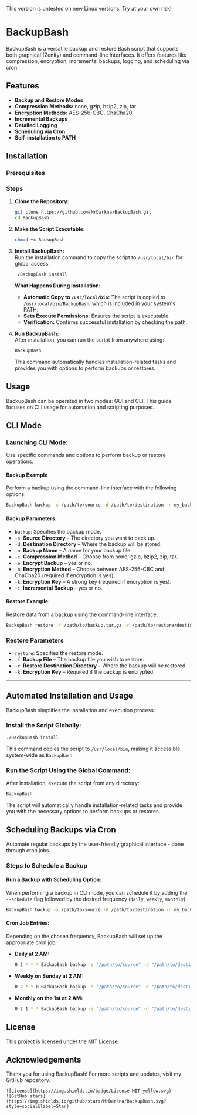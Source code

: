 This version is untested on new Linux versions. Try at your own risk!

# BackupBash

BackupBash is a versatile backup and restore Bash script that supports both graphical (Zenity) and command-line interfaces. It offers features like compression, encryption, incremental backups, logging, and scheduling via cron.

## Features

- **Backup and Restore Modes**
- **Compression Methods:** none, gzip, bzip2, zip, tar
- **Encryption Methods:** AES-256-CBC, ChaCha20
- **Incremental Backups**
- **Detailed Logging**
- **Scheduling via Cron**
- **Self-installation to PATH**

## Installation

### Prerequisites

### Steps

1. **Clone the Repository:**

   ```bash
   git clone https://github.com/MrDarkna/BackupBash.git
   cd BackupBash
   ```

2. **Make the Script Executable:**  
    ```bash
    chmod +x BackupBash
    ```

3. **Install BackupBash:**  
    Run the installation command to copy the script to `/usr/local/bin` for global access.  
    ```bash
    ./BackupBash install
    ```

    **What Happens During Installation:**  
    - **Automatic Copy to `/usr/local/bin`:** The script is copied to `/usr/local/bin/BackupBash`, which is included in your system's PATH.
    - **Sets Execute Permissions:** Ensures the script is executable.
    - **Verification:** Confirms successful installation by checking the path.

4. **Run BackupBash:**  
    After installation, you can run the script from anywhere using:  
    ```bash
    BackupBash
    ```

    This command automatically handles installation-related tasks and provides you with options to perform backups or restores.

## Usage

BackupBash can be operated in two modes: GUI and CLI. This guide focuses on CLI usage for automation and scripting purposes.

## CLI Mode

### Launching CLI Mode:
Use specific commands and options to perform backup or restore operations.

#### Backup Example

Perform a backup using the command-line interface with the following options:

 ```bash
BackupBash backup -s /path/to/source -d /path/to/destination -n my_backup -c gzip>
```

#### Backup Parameters:
- `backup`: Specifies the backup mode.
- `-s`: **Source Directory** – The directory you want to back up.
- `-d`: **Destination Directory** – Where the backup will be stored.
- `-n`: **Backup Name** – A name for your backup file.
- `-c`: **Compression Method** – Choose from none, gzip, bzip2, zip, tar.
- `-e`: **Encrypt Backup** – yes or no.
- `-m`: **Encryption Method** – Choose between AES-256-CBC and ChaCha20 (required if encryption is yes).
- `-k`: **Encryption Key** – A strong key (required if encryption is yes).
- `-i`: **Incremental Backup** – yes or no.

#### Restore Example:
Restore data from a backup using the command-line interface:

```bash
BackupBash restore -f /path/to/backup.tar.gz -r /path/to/restore/destination -k "YourStrongP@ssw0rd!"
```

### Restore Parameters
- `restore`: Specifies the restore mode.
- `-f`: **Backup File** – The backup file you wish to restore.
- `-r`: **Restore Destination Directory** – Where the backup will be restored.
- `-k`: **Encryption Key** – Required if the backup is encrypted.

---

## Automated Installation and Usage

BackupBash simplifies the installation and execution process:

### Install the Script Globally:
```bash
./BackupBash install
```

This command copies the script to `/usr/local/bin`, making it accessible system-wide as `BackupBash`.

### Run the Script Using the Global Command:
After installation, execute the script from any directory:
```bash
BackupBash
```

The script will automatically handle installation-related tasks and provide you with the necessary options to perform backups or restores.

## Scheduling Backups via Cron

Automate regular backups by the user-friendly graphical interface - done through cron jobs.

### Steps to Schedule a Backup

#### Run a Backup with Scheduling Option:
When performing a backup in CLI mode, you can schedule it by adding the `--schedule` flag followed by the desired frequency (`daily`, `weekly`, `monthly`).
```bash
BackupBash backup -s /path/to/source -d /path/to/destination -n my_backup -c gzip -e yes -m AES-256-CBC -k "YourStrongP@ssw0rd!" -i yes --schedule daily
```

#### Cron Job Entries:

Depending on the chosen frequency, BackupBash will set up the appropriate cron job:

- **Daily at 2 AM:**
    ```bash
    0 2 * * * BackupBash backup -s "/path/to/source" -d "/path/to/destination" -n "daily_backup" -c gzip -e yes -m AES-256-CBC -k "YourStrongP@ssw0rd!" -i yes
    ```

- **Weekly on Sunday at 2 AM:**
    ```bash
    0 2 * * 0 BackupBash backup -s "/path/to/source" -d "/path/to/destination" -n "weekly_backup" -c gzip -e yes -m AES-256-CBC -k "YourStrongP@ssw0rd!" -i yes
    ```

- **Monthly on the 1st at 2 AM:**
    ```bash
    0 2 1 * * BackupBash backup -s "/path/to/source" -d "/path/to/destination" -n "monthly_backup" -c gzip -e yes -m AES-256-CBC -k "YourStrongP@ssw0rd!" -i yes
    ```

## License

This project is licensed under the MIT License.

## Acknowledgements

Thank you for using BackupBash! For more scripts and updates, visit my GitHub repository.
```
![License](https://img.shields.io/badge/License-MIT-yellow.svg)
![GitHub stars](https://img.shields.io/github/stars/MrDarkna/BackupBash.svg?style=social&label=Star)
